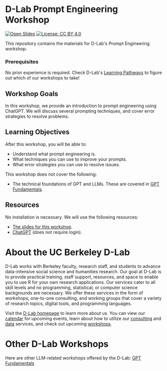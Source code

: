 # D-Lab Prompt Engineering Workshop

[![Open Slides](https://img.shields.io/badge/open-slides%20-purple)](https://docs.google.com/presentation/d/1wtJCPiqzLwu5SL2eUH0N7KtHW-5IZd9Fe6-m3OOvO5Y/edit#slide=id.g25e89208c01_0_41)
[![License: CC BY 4.0](https://img.shields.io/badge/License-CC_BY_4.0-lightgrey.svg)](https://creativecommons.org/licenses/by/4.0/)

This repository contains the materials for D-Lab's Prompt Engineering workshop. 

### Prerequisites
No prior experience is required.
Check D-Lab's [Learning Pathways](https://dlab-berkeley.github.io/dlab-workshops/python_path.html) to figure out which of our workshops to take!

## Workshop Goals

In this workshop, we provide an introduction to prompt engineering using ChatGPT. We will discuss several prompting techniques, and cover error strategies to resolve problems. 

## Learning Objectives

After this workshop, you will be able to:

- Understand what prompt engineering is.
- What techniques you can use to improve your prompts. 
- What error strategies you can use to resolve issues.

This workshop does not cover the following:

- The technical foundations of GPT and LLMs. These are covered in [GPT Fundamentals](https://github.com/dlab-berkeley/GPT-Fundamentals).

## Resources

No installation is necessary. We will use the following resources:
- [The slides for this workshop](https://docs.google.com/presentation/d/1wtJCPiqzLwu5SL2eUH0N7KtHW-5IZd9Fe6-m3OOvO5Y/edit#slide=id.g25e89208c01_0_41).
- [ChatGPT](https://chat.openai.com/) (does not require login).

# About the UC Berkeley D-Lab

D-Lab works with Berkeley faculty, research staff, and students to advance data-intensive social science and humanities research. Our goal at D-Lab is to provide practical training, staff support, resources, and space to enable you to use R for your own research applications. Our services cater to all skill levels and no programming, statistical, or computer science backgrounds are necessary. We offer these services in the form of workshops, one-to-one consulting, and working groups that cover a variety of research topics, digital tools, and programming languages.  

Visit the [D-Lab homepage](https://dlab.berkeley.edu/) to learn more about us. You can view our [calendar](https://dlab.berkeley.edu/events/calendar) for upcoming events, learn about how to utilize our [consulting](https://dlab.berkeley.edu/consulting) and [data](https://dlab.berkeley.edu/data) services, and check out upcoming [workshops](https://dlab.berkeley.edu/events/workshops).

# Other D-Lab Workshops

Here are other LLM-related workshops offered by the D-Lab:
[GPT Fundamentals](https://github.com/dlab-berkeley/GPT-Fundamentals)
